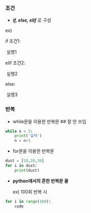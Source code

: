 ### 조건

- **_if, else, elif_** 로 구성

ex)

if 조건1:

​	실행1

elif 조건2:

​	실행2

else:

​	실행3



### 반복

- while문을 이용한 반복문      ## 잘 안 쓰임

```python
while n < 3:
	print('출력')
    n = n+1
```

- for문을 이용한 반복문

```python
dust = [10,20,30]
for i in dust:
    print(dust)
```

- **python에서의 흔한 반복문 꼴**

  ex) 100회 반복 시

```python
for i in range(100):
    code
```


